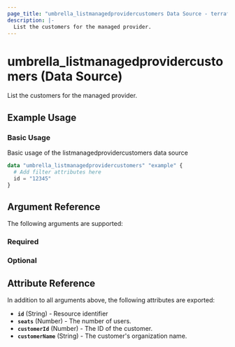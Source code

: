 ```yaml
---
page_title: "umbrella_listmanagedprovidercustomers Data Source - terraform-provider-umbrella"
description: |-
  List the customers for the managed provider.
---
```


# umbrella_listmanagedprovidercustomers (Data Source)

List the customers for the managed provider.

## Example Usage


### Basic Usage

Basic usage of the listmanagedprovidercustomers data source

```terraform
data "umbrella_listmanagedprovidercustomers" "example" {
  # Add filter attributes here
  id = "12345"
}
```



## Argument Reference

The following arguments are supported:

### Required



### Optional



## Attribute Reference

In addition to all arguments above, the following attributes are exported:

- **`id`** (String) - Resource identifier
- **`seats`** (Number) - The number of users.
- **`customerId`** (Number) - The ID of the customer.
- **`customerName`** (String) - The customer's organization name.



